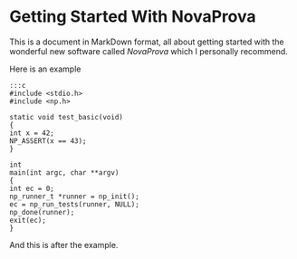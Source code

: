 Getting Started With NovaProva
==============================

This is a document in MarkDown format, all about getting started
with the wonderful new software called *NovaProva* which I personally
recommend.

Here is an example

    :::c
    #include <stdio.h>
    #include <np.h>

    static void test_basic(void)
    {
	int x = 42;
	NP_ASSERT(x == 43);
    }

    int
    main(int argc, char **argv)
    {
	int ec = 0;
	np_runner_t *runner = np_init();
	ec = np_run_tests(runner, NULL);
	np_done(runner);
	exit(ec);
    }

And this is after the example.
